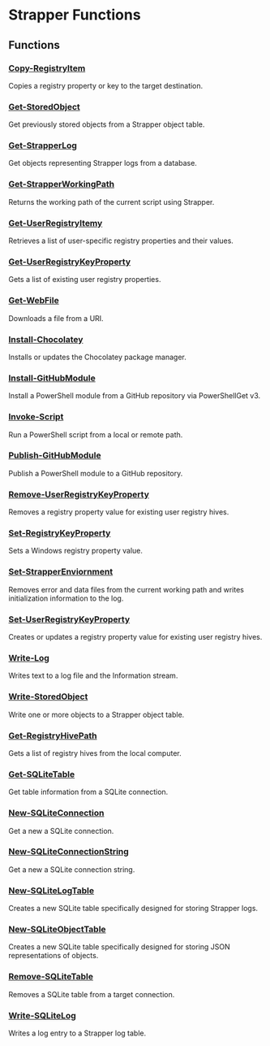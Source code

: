 # Strapper Functions

## Functions

### [Copy-RegistryItem](./docs/Copy-RegistryItem.md)
Copies a registry property or key to the target destination.

### [Get-StoredObject](./docs/Get-StoredObject.md)
Get previously stored objects from a Strapper object table.

### [Get-StrapperLog](./docs/Get-StrapperLog.md)
Get objects representing Strapper logs from a database.

### [Get-StrapperWorkingPath](./docs/Get-StrapperWorkingPath.md)
Returns the working path of the current script using Strapper.

### [Get-UserRegistryItemy](./docs/Get-UserRegistryItem.md)
Retrieves a list of user-specific registry properties and their values.

### [Get-UserRegistryKeyProperty](./docs/Get-UserRegistryKeyProperty.md)
Gets a list of existing user registry properties.

### [Get-WebFile](./docs/Get-WebFile.md)
Downloads a file from a URI.

### [Install-Chocolatey](./docs/Install-Chocolatey.md)
Installs or updates the Chocolatey package manager.

### [Install-GitHubModule](./docs/Install-GitHubModule.md)
Install a PowerShell module from a GitHub repository via PowerShellGet v3.

### [Invoke-Script](./docs/Invoke-Script.md)
Run a PowerShell script from a local or remote path.

### [Publish-GitHubModule](./docs/Publish-GitHubModule.md)
Publish a PowerShell module to a GitHub repository.

### [Remove-UserRegistryKeyProperty](./docs/Remove-UserRegistryKeyProperty.md)
Removes a registry property value for existing user registry hives.

### [Set-RegistryKeyProperty](./docs/Set-RegistryKeyProperty.md)
Sets a Windows registry property value.

### [Set-StrapperEnviornment](./docs/Set-StrapperEnviornment.md)
Removes error and data files from the current working path and writes initialization information to the log.

### [Set-UserRegistryKeyProperty](./docs/Set-UserRegistryKeyProperty.md)
Creates or updates a registry property value for existing user registry hives.

### [Write-Log](./docs/Write-Log.md)
Writes text to a log file and the Information stream.

### [Write-StoredObject](./docs/Write-StoredObject.md)
Write one or more objects to a Strapper object table.

### [Get-RegistryHivePath](./docs/Get-RegistryHivePath.md)
Gets a list of registry hives from the local computer.

### [Get-SQLiteTable](./docs/Get-SQLiteTable)
Get table information from a SQLite connection.

### [New-SQLiteConnection](./docs/New-SQLiteConnection)
Get a new a SQLite connection.

### [New-SQLiteConnectionString](./docs/New-SQLiteConnectionString)
Get a new a SQLite connection string.

### [New-SQLiteLogTable](./docs/New-SQLiteLogTable)
Creates a new SQLite table specifically designed for storing Strapper logs.

### [New-SQLiteObjectTable](./docs/New-SQLiteObjectTable)
Creates a new SQLite table specifically designed for storing JSON representations of objects.

### [Remove-SQLiteTable](./docs/Remove-SQLiteTable)
Removes a SQLite table from a target connection.

### [Write-SQLiteLog](./docs/Write-SQLiteLog)
Writes a log entry to a Strapper log table.